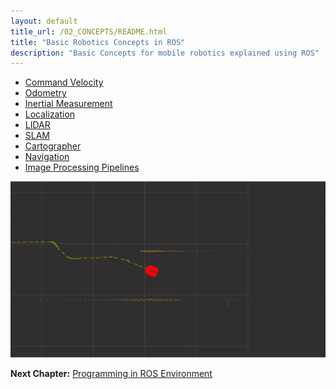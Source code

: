 ```yaml
---
layout: default
title_url: /02_CONCEPTS/README.html
title: "Basic Robotics Concepts in ROS"
description: "Basic Concepts for mobile robotics explained using ROS"
---
```


- [Command Velocity](01_COMMAND.md)
- [Odometry](02_ODOMETRY.md)
- [Inertial Measurement](03_INERTIAL.md)
- [Localization](04_LOCALIZATION.md)
- [LIDAR](05_LIDAR.md)
- [SLAM](06_SLAM.md)
- [Cartographer](07_CARTOGRAPHER.md)
- [Navigation](08_NAVIGATION.md)
- [Image Processing Pipelines](09_IMAGE.md)

[![Odometry Video](00_DATA/odometry-house-sm.gif)](02_ODOMETRY.md)

__Next Chapter:__ [Programming in ROS Environment](../03_PROGRAMMING/README.md)
